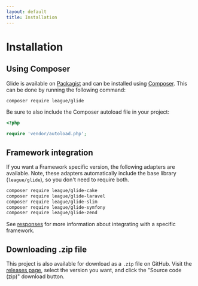 ```yaml
---
layout: default
title: Installation
---
```


# Installation

## Using Composer

Glide is available on [Packagist](https://packagist.org/packages/league/glide) and can be installed using [Composer](https://getcomposer.org/). This can be done by running the following command:

```bash
composer require league/glide
```

Be sure to also include the Composer autoload file in your project:

```php
<?php

require 'vendor/autoload.php';
```

## Framework integration

If you want a Framework specific version, the following adapters are available. Note, these adapters automatically include the base library (`league/glide`), so you don't need to require both.

```bash
composer require league/glide-cake
composer require league/glide-laravel
composer require league/glide-slim
composer require league/glide-symfony
composer require league/glide-zend
```

<p class="message-notice">See <a href="/1.0/config/responses/">responses</a> for more information about integrating with a specific framework.</p>

## Downloading .zip file

This project is also available for download as a `.zip` file on GitHub. Visit the [releases page](https://github.com/thephpleague/glide/releases), select the version you want, and click the "Source code (zip)" download button.
